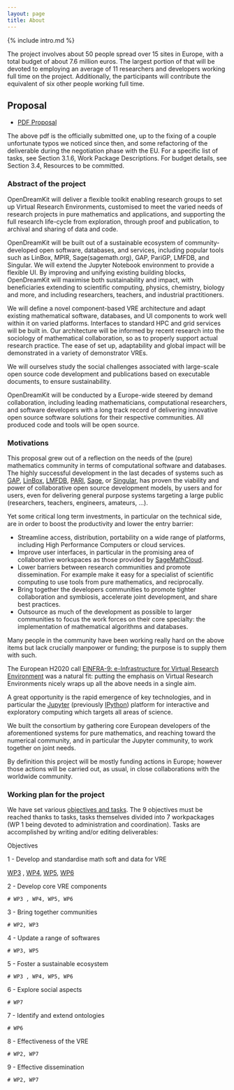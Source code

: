 ```yaml
---
layout: page
title: About
---
```


{% include intro.md %}


The project involves about 50 people spread over 15 sites
in Europe, with a total budget of about 7.6 million euros. The largest
portion of that will be devoted to employing an average of 11
researchers and developers working full time on the
project. Additionally, the participants will contribute the equivalent
of six other people working full time.

## Proposal

- [PDF Proposal](https://github.com/OpenDreamKit/OpenDreamKit/raw/master/Proposal/proposal-www.pdf)

The above pdf is the officially submitted one, up to the fixing of a
couple unfortunate typos we noticed since then, and some refactoring
of the deliverable during the negotiation phase with the EU. For a
specific list of tasks, see Section 3.1.6, Work Package
Descriptions. For budget details, see Section 3.4, Resources to be
committed.

### Abstract of the project

OpenDreamKit will deliver a flexible toolkit enabling research groups to
set up Virtual Research Environments, customised to meet the varied
needs of research projects in pure mathematics and applications, and
supporting the full research life-cycle from exploration, through proof
and publication, to archival and sharing of data and code.

OpenDreamKit will be built out of a sustainable ecosystem of
community-developed open software, databases, and services, including
popular tools such as LinBox, MPIR, Sage(sagemath.org), GAP, PariGP,
LMFDB, and Singular. We will extend the Jupyter Notebook environment to
provide a flexible UI. By improving and unifying existing building
blocks, OpenDreamKit will maximise both sustainability and impact, with
beneficiaries extending to scientific computing, physics, chemistry,
biology and more, and including researchers, teachers, and industrial
practitioners.

We will define a novel component-based VRE architecture and adapt
existing mathematical software, databases, and UI components to work
well within it on varied platforms. Interfaces to standard HPC and grid
services will be built in. Our architecture will be informed by recent
research into the sociology of mathematical collaboration, so as to
properly support actual research practice. The ease of set up,
adaptability and global impact will be demonstrated in a variety of
demonstrator VREs.

We will ourselves study the social challenges associated with
large-scale open source code development and publications based on
executable documents, to ensure sustainability.

OpenDreamKit will be conducted by a Europe-wide steered by demand
collaboration, including leading mathematicians, computational
researchers, and software developers with a long track record of
delivering innovative open source software solutions for their
respective communities. All produced code and tools will be open source.

### Motivations

This proposal grew out of a reflection on the needs of the (pure)
mathematics community in terms of computational software and databases.
The highly successful development in the last decades of systems such as
[GAP](http://www.gap-system.org/), [LinBox](http://www.linalg.org/),
[LMFDB](lmfdb.org), [PARI](http://pari.math.u-bordeaux.fr/),
[Sage](www.sagemath.org), or [Singular](http://www.singular.uni-kl.de/),
has proven the viability and power of collaborative open source
development models, by users and for users, even for delivering general
purpose systems targeting a large public (researchers, teachers,
engineers, amateurs, ...).

Yet some critical long term investments, in particular on the technical
side, are in order to boost the productivity and lower the entry
barrier:

-   Streamline access, distribution, portability on a wide range of
    platforms, including High Performance Computers or cloud services.
-   Improve user interfaces, in particular in the promising area of
    collaborative workspaces as those provided by
    [SageMathCloud](http://cloud.sagemath.org).
-   Lower barriers between research communities and promote
    dissemination. For example make it easy for a specialist of
    scientific computing to use tools from pure mathematics, and
    reciprocally.
-   Bring together the developers communities to promote tighter
    collaboration and symbiosis, accelerate joint development, and share
    best practices.
-   Outsource as much of the development as possible to larger
    communities to focus the work forces on their core specialty: the
    implementation of mathematical algorithms and databases.

Many people in the community have been working really hard on the
above items but lack crucially manpower or funding; the purpose is to
supply them with such.

The European H2020 call [EINFRA-9: e-Infrastructure for Virtual Research
Environment](http://ec.europa.eu/research/participants/portal/desktop/en/opportunities/h2020/topics/2144-einfra-9-2015.html)
was a natural fit: putting the emphasis on Virtual Research
Environments nicely wraps up all the above needs in a single aim.

A great opportunity is the rapid emergence of key technologies, and in
particular the [Jupyter](jupyter.org) (previously
[IPython](ipython.org)) platform for interactive and exploratory
computing which targets all areas of science.

We built the consortium by gathering core European developers of the
aforementioned systems for pure mathematics, and reaching toward the
numerical community, and in particular the Jupyter community, to work
together on joint needs.

By definition this project will be mostly funding actions in Europe;
however those actions will be carried out, as usual, in close
collaborations with the worldwide community.

### Working plan for the project 

We have set various [objectives and tasks](https://github.com/OpenDreamKit/OpenDreamKit/issues?page=1&q=is%3Aopen+is%3Aissue). The 9 objectives must be reached thanks to tasks, tasks themselves divided into 7 workpackages (WP 1 being devoted to administration and coordination). Tasks are accomplished by writing and/or editing deliverables:  

Objectives

1 - Develop and standardise math soft and data for VRE

[WP3](https://github.com/OpenDreamKit/OpenDreamKit/labels/WP3) , [WP4](https://github.com/OpenDreamKit/OpenDreamKit/labels/WP4), [WP5](https://github.com/OpenDreamKit/OpenDreamKit/labels/WP5), [WP6](https://github.com/OpenDreamKit/OpenDreamKit/labels/WP6)

2 - Develop core VRE components

    # WP3 , WP4, WP5, WP6

3 - Bring together communities

    # WP2, WP3

4 - Update a range of softwares

    # WP3, WP5

5 - Foster a sustainable ecosystem

    # WP3 , WP4, WP5, WP6

6 - Explore social aspects

    # WP7

7 - Identify and extend ontologies

    # WP6

8 - Effectiveness of the VRE

    # WP2, WP7

9 - Effective dissemination

    # WP2, WP7
    

